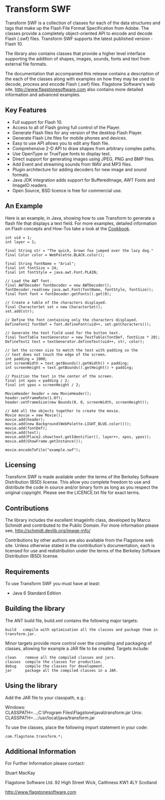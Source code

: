 Transform SWF
=============

Transform SWF is a collection of classes for each of the data structures and tags that make up the Flash File Format Specification from Adobe. The classes provide a completely object-oriented API to encode and decode Flash (.swf) files. Transform SWF supports the latest published version - Flash 10.

The library also contains classes that provide a higher level interface supporting the addition of shapes, images, sounds, fonts and text from external file formats.

The documentation that accompanied this release contains a description of the each of the classes along with examples on how they may be used to decode, process and encode Flash (.swf) files. Flagstone Software's web site, http://www.flagstonesoftware.com also contains more detailed information and advanced examples.

Key Features
------------

* Full support for Flash 10.
* Access to all of Flash giving full control of the Player.
* Generate Flash files for any version of the desktop Flash Player.
* Generate Flash Lite files for mobile phones and devices.
* Easy to use API allows you to edit any flash file.
* Comprehensive 2-D API to draw shapes from arbitrary complex paths.
* Use OpenType or TrueType fonts to display text.
* Direct support for generating images using JPEG, PNG and BMP files.
* Add Event and streaming sounds from WAV and MP3 files.
* Plugin architecture for adding decoders for new image and sound formats.
* Java JDK integration adds support for BufferedImage, AWT Fonts and ImageIO readers.
* Open Source, BSD licence is free for commercial use.

An Example
----------

Here is an example, in Java, showing how to use Transform to generate a flash file that displays a text field. For more examples, detailed information on Flash concepts and How-Tos take a look at the [Cookbook](http://www.flagstonesoftware.com/cookbook/ "Cookbook").

	int uid = 1;
	int layer = 1;
	
	final String str = "The quick, brown fox jumped over the lazy dog."
	final Color color = WebPalette.BLACK.color();
	
	final String fontName = "Arial";
	final int fontSize = 24;
	final int fontStyle = java.awt.Font.PLAIN;
	
	// Load the AWT font.
	final AWTDecoder fontDecoder = new AWTDecoder();
	fontDecoder.read(new java.awt.Font(fontName, fontStyle, fontSize));
	final Font font = fontDecoder.getFonts().get(0);
	
	// Create a table of the characters displayed.
	final CharacterSet set = new CharacterSet();
	set.add(str);
	
	// Define the font containing only the characters displayed.
	DefineFont2 fontDef = font.defineFont(uid++, set.getCharacters());
	
	// Generate the text field used for the button text.
	final TextTable textGenerator = new TextTable(fontDef, fontSize * 20);
	DefineText2 text = textGenerator.defineText(uid++, str, color);
	
	// Set the screen size to match the text with padding so the
	// text does not touch the edge of the screen.
	int padding = 1000;
	int screenWidth = text.getBounds().getWidth() + padding;
	int screenHeight = text.getBounds().getHeight() + padding;
	
	// Position the text in the center of the screen.
	final int xpos = padding / 2;
	final int ypos = screenHeight / 2;
	
	MovieHeader header = new MovieHeader();
	header.setFrameRate(1.0f);
	header.setFrameSize(new Bounds(0, 0, screenWidth, screenHeight));
	
	// Add all the objects together to create the movie.
	Movie movie = new Movie();
	movie.add(header);
	movie.add(new Background(WebPalette.LIGHT_BLUE.color()));
	movie.add(fontDef);
	movie.add(text);
	movie.add(Place2.show(text.getIdentifier(), layer++, xpos, ypos));
	movie.add(ShowFrame.getInstance());
	
	movie.encodeToFile("example.swf");

Licensing
---------

Transform SWF is made available under the terms of the Berkeley Software Distribution (BSD) license. This allow you complete freedom to use and distribute the code in source and/or binary form as long as you respect the original copyright. Please see the LICENCE.txt file for exact terms.

Contributions
-------------

The library includes the excellent ImageInfo class, developed by Marco Schmidt and contributed to the Public Domain. For more information please see, http://schmidt.devlib.org/image-info/

Contributions by other authors are also available from the Flagstone web site. Unless otherwise stated in the contribution's documentation, each is licensed for use and redistribution under the terms of the Berkeley Software Distribution (BSD) license.

Requirements
------------

To use Transform SWF you must have at least:

* Java 6 Standard Edition

Building the library
--------------------

The ANT build file, build.xml contains the following major targets:

    build   compile with optimisation all the classes and package them in transform.jar.

Minor targets provide more control over the compiling and packaging of classes, allowing for example a JAR file to be created. Targets include:

    clean    remove all the compiled classes and jars.
    classes  compile the classes for production.
    debug    compile the classes for development.
    jar      package all the compiled classes in a JAR.

Using the library
-----------------

Add the JAR file to your classpath, e.g.:

Windows:  
    CLASSPATH=...;C:\Program Files\Flagstone\java\transform.jar
Unix:     
    CLASSPATH=...:/usr/local/java/transform.jar

To use the classes, place the following import statement in your code:

    com.flagstone.transform.*;

Additional Information
----------------------

For Further Information please contact:

Stuart MacKay

Flagstone Software Ltd.
92 High Street
Wick, Caithness KW1 4LY
Scotland

http://www.flagstonesoftware.com
